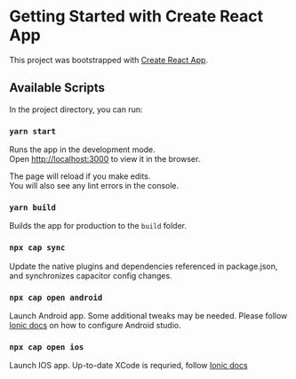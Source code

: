 # Getting Started with Create React App

This project was bootstrapped with [Create React App](https://github.com/facebook/create-react-app).

## Available Scripts

In the project directory, you can run:

### `yarn start`

Runs the app in the development mode.\
Open [http://localhost:3000](http://localhost:3000) to view it in the browser.

The page will reload if you make edits.\
You will also see any lint errors in the console.

### `yarn build`

Builds the app for production to the `build` folder.

### `npx cap sync`

Update the native plugins and dependencies referenced in package.json, and synchronizes capacitor config changes.

### `npx cap open android`

Launch Android app.
Some additional tweaks may be needed. Please follow [Ionic docs](https://ionicframework.com/docs/v6/developing/android) on how to configure Android studio.

### `npx cap open ios`

Launch IOS app. Up-to-date XCode is requried, follow [Ionic docs](https://ionicframework.com/docs/v6/developing/ios)
